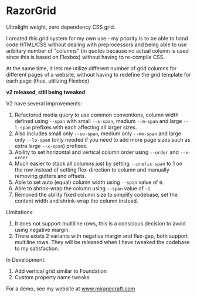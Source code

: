 # RazorGrid
Ultralight weight, zero dependency CSS grid.

I created this grid system for my own use - my priority is to be able to hand code HTML/CSS without dealing with preprocessors and being able to use aribitary number of "columns" (in quotes because no actual column is used since this is based on Flexbox) without having to re-compile CSS.

At the same time, it lets me utilize different number of grid columns for different pages of a website, without having to redefine the grid template for each page (thus, utilizing Flexbox).

**v2 released, still being tweaked**

V2 have several improvements:

  1. Refactored media query to use common conventions, column width defined using `--span` with small `--s-span`, medium `--m-span` and large `--l-span` prefixes with each affecting all larger sizes.
  2. Also includes small only `--so-span`, medium only `--mo-span` and large only `--lo-span` (only needed if you need to add more page sizes such as extra large `--x-span`) prefixes.
  3. Ability to set horizontal and vertical column order using `--order` and `--v-order`
  4. Much easier to stack all columns just by setting `--prefix-span` to 1 on the row instead of setting flex-direction to column and manually removing gutters and offsets.
  5. Able to set auto (equal) column width using `--span` value of `0`.
  6. Able to shrink-wrap the column using `--span` value of `-1`.
  7. Removed the ability fixed column size to simplify codebase, set the content width and shrink-wrap the column instead.

Limitations:

  1. It does not support multiline rows, this is a conscious decision to avoid using negative margin.
  2. There exists 2 variants with negative margin and flex-gap, both support multiline rows. They will be released when I have tweaked the codebase to my satisfaction.

In Development:

  1. Add vertical grid similar to Foundation
  2. Custom property name tweaks

For a demo, see my website at www.miragecraft.com
